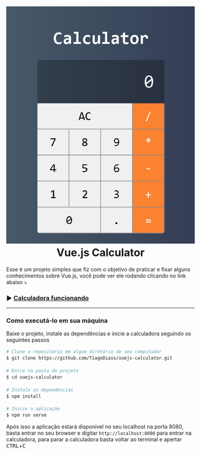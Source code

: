 <h1 align="center">
  <img src="screenshots/screenshot_1.png">
  Vue.js Calculator
</h1>


Esse é um projeto simples que fiz com o objetivo de praticar e fixar alguns conhecimentos sobre Vue.js, você pode ver ele rodando clicando no link abaixo :arrow_heading_down:

### :arrow_forward: [Calculadora funcionando](https://tiagodiass.github.io/vuejs-calculator)

---

### Como executá-lo em sua máquina
Baixe o projeto, instale as dependências e inicie a calculadora seguindo os seguintes passos

```bash
# Clone o repositório em algum diretório de seu computador
$ git clone https://github.com/TiagoDiass/vuejs-calculator.git

# Entre na pasta do projeto
$ cd vuejs-calculator

# Instale as dependências
$ npm install

# Inicie a aplicação
$ npm run serve
```

Após isso a aplicação estará disponivel no seu localhost na porta 8080, basta entrar no seu browser e digitar `http://localhost:8080` para entrar na calculadora, para parar a calculadora basta voltar ao terminal e apertar <kbd>CTRL</kbd>+<kbd>C</kbd>
